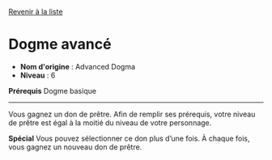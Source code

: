 [Revenir à la liste](list.md)

# Dogme avancé

 * **Nom d'origine** : Advanced Dogma
 * **Niveau** : 6


<p><strong>Prérequis</strong> Dogme basique</p>
<hr>
<p>Vous gagnez un don de prêtre. Afin de remplir ses prérequis, votre niveau de prêtre est égal à la moitié du niveau de votre personnage.</p>
<p><strong>Spécial</strong>  Vous pouvez sélectionner ce don plus d’une fois. À chaque fois, vous gagnez un nouveau don de prêtre.</p>